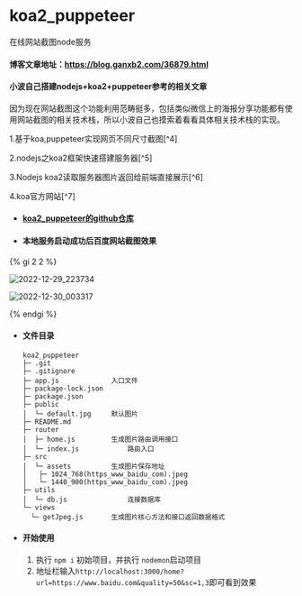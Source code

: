 # koa2_puppeteer
在线网站截图node服务

#### 博客文章地址：https://blog.ganxb2.com/36879.html

#### 小波自己搭建nodejs+koa2+puppeteer参考的相关文章

因为现在网站截图这个功能利用范畴挺多，包括类似微信上的海报分享功能都有使用网站截图的相关技术栈，所以小波自己也摸索着看看具体相关技术栈的实现。

1.基于koa,puppeteer实现网页不同尺寸截图[^4]

2.nodejs之koa2框架快速搭建服务器[^5]

3.Nodejs koa2读取服务器图片返回给前端直接展示[^6]

4.koa官方网站[^7]

- #### [koa2_puppeteer的github仓库]( https://github.com/gumpBOBO/koa2_puppeteer)

- #### 本地服务启动成功后百度网站截图效果

{% gi 2 2 %}

![2022-12-29_223734](https://i0.hdslb.com/bfs/album/cd447e1b553c665cda623558df51226b69d39b42.jpg@1e_1c.webp)

![2022-12-30_003317](https://i0.hdslb.com/bfs/album/f800563adbb2733be2f10ffa02afd623a31e160b.jpg@1e_1c.webp)

{% endgi %}

- #### 文件目录

  ```
  koa2_puppeteer
  ├─ .git
  ├─ .gitignore
  ├─ app.js				入口文件
  ├─ package-lock.json
  ├─ package.json
  ├─ public
  │  └─ default.jpg		默认图片
  ├─ README.md
  ├─ router
  │  ├─ home.js			生成图片路由调用接口
  │  └─ index.js			路由入口
  ├─ src
  │  └─ assets			生成图片保存地址
  │   ├─ 1024_768(https_www_baidu_com).jpeg
  │   └─ 1440_900(https_www_baidu_com).jpeg
  ├─ utils
  │  └─ db.js				连接数据库
  └─ views
    └─ getJpeg.js		生成图片核心方法和接口返回数据格式
  ```

  

- #### 开始使用

  1.  执行 `npm i`  初始项目，并执行 `nodemon`启动项目
  2.  地址栏输入`http://localhost:3000/home?url=https://www.baidu.com&quality=50&sc=1,3`即可看到效果